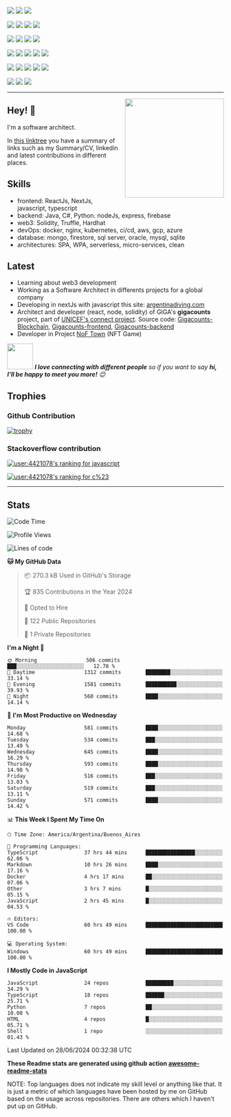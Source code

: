 ![](https://img.shields.io/badge/Web3-Solidity-informational?style=flat&logo=solidity&logoColor=white&color=6aa6f8)
![](https://img.shields.io/badge/Web3-Hardhat-informational?style=flat&logo=hardhat&logoColor=white&color=6aa6f8)
![](https://img.shields.io/badge/Web3-Truffle-informational?style=flat&logo=truffle&logoColor=white&color=6aa6f8)

![](https://img.shields.io/badge/Frontend-JavaScript-informational?style=flat&logo=javascript&logoColor=white&color=6aa6f8)
![](https://img.shields.io/badge/Frontend-Typescript-informational?style=flat&logo=typescript&logoColor=white&color=6aa6f8)
![](https://img.shields.io/badge/Frontend-React-informational?style=flat&logo=react&logoColor=white&color=6aa6f8)
![](https://img.shields.io/badge/Frontend-Next-informational?style=flat&logo=next&logoColor=white&color=6aa6f8)

![](https://img.shields.io/badge/Backend-Java-informational?style=flat&logo=java&logoColor=white&color=6aa6f8)
![](https://img.shields.io/badge/Backend-C%23-informational?style=flat&logo=csharp&logoColor=white&color=6aa6f8)
![](https://img.shields.io/badge/Backend-Python-informational?style=flat&logo=python&logoColor=white&color=6aa6f8)
![](https://img.shields.io/badge/Backend-node-informational?style=flat&logo=node&logoColor=white&color=6aa6f8)

![](https://img.shields.io/badge/BDD-PostgreSQL-informational?style=flat&logo=postgresql&logoColor=white&color=6aa6f8)
![](https://img.shields.io/badge/BDD-Oracle-informational?style=flat&logo=oracle&logoColor=white&color=6aa6f8)
![](https://img.shields.io/badge/BDD-SQLServer-informational?style=flat&logo=sqlserver&logoColor=white&color=6aa6f8)
![](https://img.shields.io/badge/BDD-mongodb-informational?style=flat&logo=mongodb&logoColor=white&color=6aa6f8)
![](https://img.shields.io/badge/BDD-firestore-informational?style=flat&logo=firestore&logoColor=white&color=6aa6f8)

![](https://img.shields.io/badge/Tools-Docker-informational?style=flat&logo=docker&logoColor=white&color=6aa6f8)
![](https://img.shields.io/badge/Tools-Kubernetes-informational?style=flat&logo=kubernetes&logoColor=white&color=6aa6f8)
![](https://img.shields.io/badge/Tools-Jenkins-informational?style=flat&logo=jenkins&logoColor=white&color=6aa6f8)
![](https://img.shields.io/badge/Tools-SonarQube-informational?style=flat&logo=sonarQube&logoColor=white&color=6aa6f8)
![](https://img.shields.io/badge/Tools-Firebase-informational?style=flat&logo=firebase&logoColor=white&color=6aa6f8)

![](https://img.shields.io/badge/OS-Linux-informational?style=flat&logo=linux&logoColor=white&color=6aa6f8)
![](https://img.shields.io/badge/Editor-VS_Code-informational?style=flat&logo=visual-studio-code&logoColor=white&color=6aa6f8)
![](https://img.shields.io/badge/Shell-Bash-informational?style=flat&logo=gnu-bash&logoColor=white&color=6aa6f8)

---

<img align='right' src="https://media.giphy.com/media/M9gbBd9nbDrOTu1Mqx/giphy.gif" width="230">

## Hey! 👋

I'm a software architect.

In [this linktree](https://linktr.ee/dappsar) you have a summary of links such as my Summary/CV, linkedin and latest contributions in different places.

## Skills

- frontend: ReactJs, NextJs, javascript, typescript 
- backend: Java, C#, Python. nodeJs, express, firebase
- web3: Solidity, Truffle, Hardhat
- devOps: docker, nginx, kubernetes, ci/cd, aws, gcp, azure
- database: mongo, firestore, sql server, oracle, mysql, sqlite
- architectures: SPA, WPA, serverless, micro-services, clean

## Latest

- Learning about web3 development
- Working as a Software Architect in differents projects for a global company
- Developing in nextJs with javascript this site: [argentinadiving.com](https://argentinadiving.com)
- Architect and developer (react, node, solidity) of GIGA's **gigacounts** project, part of [UNICEF's connect project](https://projectconnect.unicef.org/about). Source code: [Gigacounts-Blockchain](https://github.com/unicef/giga_gigacounts_blockchain), [Gigacounts-frontend](https://github.com/unicef/giga_gigacounts_frontend), [Gigacounts-backend](https://github.com/unicef/giga_gigacounts_backend)
- Developer in Project [NoF Town](https://nof.town/) (NFT Game)



<img src="https://media.giphy.com/media/LnQjpWaON8nhr21vNW/giphy.gif" width="60"> <em><b>I love connecting with different people</b> so if you want to say <b>hi, I'll be happy to meet you more!</b> 😊</em>

## Trophies

### Github Contribution

[![trophy](https://github-profile-trophy.vercel.app/?username=dappsar)](https://github.com/dappsar/github-profile-trophy)

### Stackoverflow contribution

[![user:4421078's ranking for javascript](https://stackoverflow-readme-profile.johannchopin.fr/tags-league-ranking/javascript/4421078?theme=default)](https://stackoverflow-readme-profile.vercel.app/tags-league/javascript/users/4421078)

[![user:4421078's ranking for c%23](https://stackoverflow-readme-profile.johannchopin.fr/tags-league-ranking/c%23/4421078?theme=default)](https://stackoverflow-readme-profile.vercel.app/tags-league/c%23/users/4421078)


---

## Stats

<!--START_SECTION:waka-->
![Code Time](http://img.shields.io/badge/Code%20Time-1%2C293%20hrs%2059%20mins-blue)

![Profile Views](http://img.shields.io/badge/Profile%20Views-0-blue)

![Lines of code](https://img.shields.io/badge/From%20Hello%20World%20I%27ve%20Written-11.1%20million%20lines%20of%20code-blue)

**🐱 My GitHub Data** 

> 📦 270.3 kB Used in GitHub's Storage 
 > 
> 🏆 835 Contributions in the Year 2024
 > 
> 💼 Opted to Hire
 > 
> 📜 122 Public Repositories 
 > 
> 🔑 1 Private Repositories 
 > 
**I'm a Night 🦉** 

```text
🌞 Morning                506 commits         ███░░░░░░░░░░░░░░░░░░░░░░   12.78 % 
🌆 Daytime                1312 commits        ████████░░░░░░░░░░░░░░░░░   33.14 % 
🌃 Evening                1581 commits        ██████████░░░░░░░░░░░░░░░   39.93 % 
🌙 Night                  560 commits         ████░░░░░░░░░░░░░░░░░░░░░   14.14 % 
```
📅 **I'm Most Productive on Wednesday** 

```text
Monday                   581 commits         ████░░░░░░░░░░░░░░░░░░░░░   14.68 % 
Tuesday                  534 commits         ███░░░░░░░░░░░░░░░░░░░░░░   13.49 % 
Wednesday                645 commits         ████░░░░░░░░░░░░░░░░░░░░░   16.29 % 
Thursday                 593 commits         ████░░░░░░░░░░░░░░░░░░░░░   14.98 % 
Friday                   516 commits         ███░░░░░░░░░░░░░░░░░░░░░░   13.03 % 
Saturday                 519 commits         ███░░░░░░░░░░░░░░░░░░░░░░   13.11 % 
Sunday                   571 commits         ████░░░░░░░░░░░░░░░░░░░░░   14.42 % 
```


📊 **This Week I Spent My Time On** 

```text
🕑︎ Time Zone: America/Argentina/Buenos_Aires

💬 Programming Languages: 
TypeScript               37 hrs 44 mins      ████████████████░░░░░░░░░   62.06 % 
Markdown                 10 hrs 26 mins      ████░░░░░░░░░░░░░░░░░░░░░   17.16 % 
Docker                   4 hrs 17 mins       ██░░░░░░░░░░░░░░░░░░░░░░░   07.06 % 
Other                    3 hrs 7 mins        █░░░░░░░░░░░░░░░░░░░░░░░░   05.15 % 
JavaScript               2 hrs 45 mins       █░░░░░░░░░░░░░░░░░░░░░░░░   04.53 % 

🔥 Editors: 
VS Code                  60 hrs 49 mins      █████████████████████████   100.00 % 

💻 Operating System: 
Windows                  60 hrs 49 mins      █████████████████████████   100.00 % 
```

**I Mostly Code in JavaScript** 

```text
JavaScript               24 repos            █████████░░░░░░░░░░░░░░░░   34.29 % 
TypeScript               18 repos            ██████░░░░░░░░░░░░░░░░░░░   25.71 % 
Python                   7 repos             ██░░░░░░░░░░░░░░░░░░░░░░░   10.00 % 
HTML                     4 repos             █░░░░░░░░░░░░░░░░░░░░░░░░   05.71 % 
Shell                    1 repo              ░░░░░░░░░░░░░░░░░░░░░░░░░   01.43 % 
```




 Last Updated on 28/06/2024 00:32:38 UTC
<!--END_SECTION:waka-->

**These Readme stats are generated using github action [awesome-readme-stats](https://github.com/anmol098/waka-readme-stats)**

NOTE: Top languages does not indicate my skill level or anything like that. It is just a metric of which languages have been hosted by me on GitHub based on the usage across repositories. There are others which I haven't put up on GitHub.
